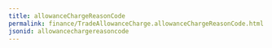 ```yaml
---
title: allowanceChargeReasonCode
permalink: finance/TradeAllowanceCharge.allowanceChargeReasonCode.html
jsonid: allowancechargereasoncode
---
```

